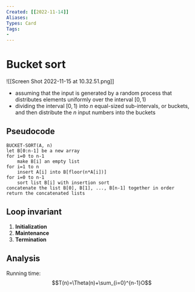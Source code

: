 ```yaml
---
Created: [[2022-11-14]]
Aliases: 
Types: Card
Tags: 
- 
---
```

# Bucket sort
![[Screen Shot 2022-11-15 at 10.32.51.png]]
- assuming that the input is generated by a random process that distributes elements uniformly over the interval $[0, 1)$
- dividing the interval $[0, 1)$ into $n$ equal-sized sub-intervals, or buckets, and then distribute the $n$ input numbers into the buckets

## Pseudocode
```Pseudocode
BUCKET-SORT(A, n)
let B[0:n-1] be a new array
for i=0 to n-1
	make B[i] an empty list
for i=1 to n
	insert A[i] into B[floor(n*A[i])]
for i=0 to n-1
	sort list B[i] with insertion sort
concatenate the list B[0], B[1], ..., B[n-1] together in order
return the concatenated lists
```

## Loop invariant
1. **Initialization**
2. **Maintenance**
3. **Termination**

## Analysis
Running time: 
$$T(n)=\Theta(n)+\sum_{i=0}^{n-1}O$$
